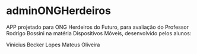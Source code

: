 # adminONGHerdeiros

APP projetado para ONG Herdeiros do Futuro, para avaliação do Professor Rodrigo Bossini na matéria Dispositivos Móveis, desenvolvido pelos alunos:

Vinicius Becker Lopes
Mateus Oliveira
